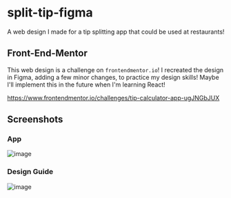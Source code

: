 # split-tip-figma
A web design I made for a tip splitting app that could be used at restaurants!

## Front-End-Mentor
This web design is a challenge on `frontendmentor.io`!
I recreated the design in Figma, adding a few minor changes, to practice my design skills!
Maybe I'll implement this in the future when I'm learning React!

https://www.frontendmentor.io/challenges/tip-calculator-app-ugJNGbJUX

## Screenshots
### App
![image](https://user-images.githubusercontent.com/38377327/126363942-b377be0d-0d77-455c-8d1b-90a59087e73c.png)
### Design Guide
![image](https://user-images.githubusercontent.com/38377327/126363920-430d3ca5-d585-43f6-95a8-cf96c62c372b.png)
